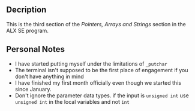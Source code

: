 ## Decription
This is the third section of the _Pointers, Arrays and Strings_ section in the ALX SE program.

## Personal Notes
* I have started putting myself under the limitations of `_putchar`
* The terminal isn't supposed to be the first place of engagement if you don't have anything in mind
* I have finished my first month officially even though we started this since January.
* Don't ignore the parameter data types. if the input is `unsigned int` use `unsigned int` in the local variables and not `int`
